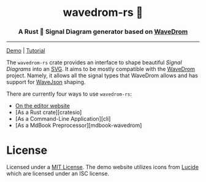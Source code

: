 <center>
    <h1>wavedrom-rs 🌊</h1>
    <h3>A Rust 🦀 <b>Signal Diagram</b> generator based on <a href="https://wavedrom.com/">WaveDrom</a></h3>
</center>

---

[Demo][demo] | [Tutorial][tutorial]

The `wavedrom-rs` crate provides an interface to shape beautiful *Signal
Diagrams* into an [SVG][svg]. It aims to be mostly compatible with the
[WaveDrom][wavedrom-js] project. Namely, it allows all the signal types that
WaveDrom allows and has support for [WaveJson][tutorial] shaping.

There are currently four ways to use `wavedrom-rs`:

- [On the editor website][demo]
- [As a Rust crate][cratesio]
- [As a Command-Line Application][cli]
- [As a MdBook Preprocessor][mdbook-wavedrom]

# License

Licensed under a [MIT License](./LICENSE). The demo website utilizes icons from
[Lucide][lucide] which are licensed under an ISC license.

[demo]: https://gburghoorn.com/wavedrom
[svg]: https://en.wikipedia.org/wiki/SVG
[wavedrom-js]: https://wavedrom.com/
[tutorial]: https://wavedrom.com/tutorial.html
[lucide]: https://lucide.dev/
